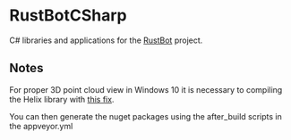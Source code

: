 # RustBotCSharp
C# libraries and applications for the [RustBot](https://github.com/miguelriemoliveira/RustBot) project.

## Notes

For proper 3D point cloud view in Windows 10 it is necessary to compiling the Helix library with [this fix](https://github.com/helix-toolkit/helix-toolkit/issues/282).

You can then generate the nuget packages using the after_build scripts in the appveyor.yml
